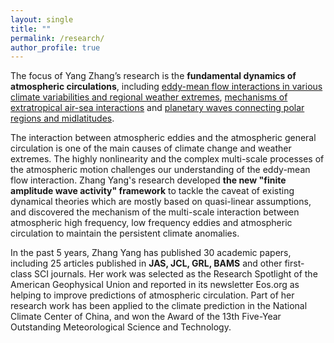 ```yaml
---
layout: single
title: ""
permalink: /research/
author_profile: true
---
```


The focus of Yang Zhang’s research is the **fundamental dynamics of atmospheric circulations**, including <u>eddy-mean flow interactions in various climate variabilities and regional weather extremes</u>, <u>mechanisms of extratropical air-sea interactions</u> and <u>planetary waves connecting polar regions and midlatitudes</u>.

The interaction between atmospheric eddies and the atmospheric general circulation is one of the main causes of climate change and weather extremes. The highly nonlinearity and the complex multi-scale processes of the atmospheric motion challenges our understanding of the eddy-mean flow interaction. Zhang Yang's research developed **the new "finite amplitude wave activity" framework** to tackle the caveat of existing dynamical theories which are mostly based on quasi-linear assumptions, and discovered the mechanism of the multi-scale interaction between atmospheric high frequency, low frequency eddies and atmospheric circulation to maintain the persistent climate anomalies. 

In the past 5 years, Zhang Yang has published 30 academic papers, including 25 articles published in **JAS, JCL, GRL, BAMS** and other first-class SCI journals. Her work was selected as the Research Spotlight of the American Geophysical Union and reported in its newsletter Eos.org as helping to improve predictions of atmospheric circulation. Part of her research work has been applied to the climate prediction in the National Climate Center of China, and won the Award of the 13th Five-Year Outstanding Meteorological Science and Technology.
